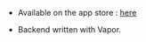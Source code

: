 - Available on the app store : [here](https://itunes.apple.com/fr/app/quiz-wdyp/id1441986024?mt=8)

- Backend written with Vapor.
